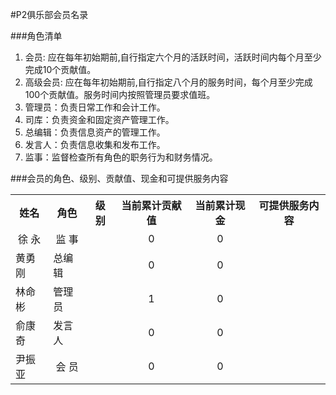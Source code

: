 #P2俱乐部会员名录

###角色清单
1. 会员: 应在每年初始期前,自行指定六个月的活跃时间，活跃时间内每个月至少完成10个贡献值。
2. 高级会员: 应在每年初始期前,自行指定八个月的服务时间，每个月至少完成100个贡献值。服务时间内按照管理员要求值班。
3. 管理员：负责日常工作和会计工作。
4. 司库：负责资金和固定资产管理工作。
5. 总编辑：负责信息资产的管理工作。
6. 发言人：负责信息收集和发布工作。
7. 监事：监督检查所有角色的职务行为和财务情况。

###会员的角色、级别、贡献值、现金和可提供服务内容

<table>
<tr><th>姓名</th><th>角色</th><th>级别</th><th>当前累计贡献值</th><th>当前累计现金</th><th>可提供服务内容</th></tr>
<tr><td><center>徐  永</center></td><td><center>监  事</center></td><td><center> </center></td><td><center>0</center></td><td><center>0</center></td><td></td></tr>
<tr><td>黄勇刚</td><td>总编辑</td><td><center> </center></td><td><center>0</center></td><td><center>0</center></td><td></td></tr>
<tr><td>林命彬</td><td>管理员</td><td><center> </center></td><td><center>1</center></td><td><center>0</center></td><td></td></tr>
<tr><td>俞康奇</td><td>发言人</td><td><center> </center></td><td><center>0</center></td><td><center>0</center></td><td></td></tr>
<tr><td>尹振亚</td><td><center>会 员</center></td><td><center> </center></td><td><center>0</center></td><td><center>0</center></td><td></td></tr>
</table>
